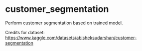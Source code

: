 # customer_segmentation
 Perform customer segmentation based on trained model.
 
 Credits for dataset: https://www.kaggle.com/datasets/abisheksudarshan/customer-segmentation
